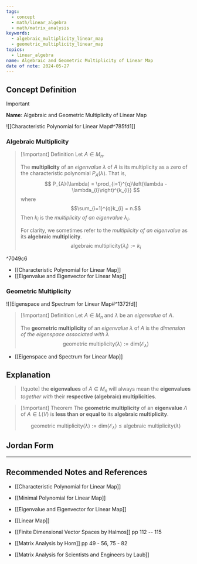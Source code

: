 ```yaml
---
tags:
  - concept
  - math/linear_algebra
  - math/matrix_analysis
keywords:
  - algebraic_multiplicity_linear_map
  - geometric_multiplicity_linear_map
topics:
  - linear_algebra
name: Algebraic and Geometric Multiplicity of Linear Map
date of note: 2024-05-27
---
```


## Concept Definition

>[!important]
>**Name**: Algebraic and Geometric Multiplicity of Linear Map

![[Characteristic Polynomial for Linear Map#^785fd1]]

### Algebraic Multiplicity

>[!important] Definition
>Let $A\in M_{n}$.
>
>The **multiplicity** of an *eigenvalue* $\lambda$ of $A$ is its multiplicity as a zero of the characteristic polynomial $P_{A}(\lambda)$. That is,
>$$
>P_{A}(\lambda) = \prod_{i=1}^{q}\left(\lambda - \lambda_{i}\right)^{k_{i}}
>$$
>where $$\sum_{i=1}^{q}k_{i} = n.$$ Then $k_{i}$ is the  *multiplicity of an eigenvalue* $\lambda_{i}$.
>
>For clarity, we sometimes refer to the *multiplicity of an eigenvalue* as its **algebraic multiplicity**.
>$$
>\text{algebraic multiplicity}(\lambda_{i}) := k_{i}
>$$ 


^7049c6

- [[Characteristic Polynomial for Linear Map]]
- [[Eigenvalue and Eigenvector for Linear Map]]

### Geometric Multiplicity

![[Eigenspace and Spectrum for Linear Map#^1372fd]]

>[!important] Definition
>Let $A\in M_{n}$ and $\lambda$ be an *eigenvalue* of $A$.
>
>The **geometric multiplicity** of an *eigenvalue* $\lambda$ of $A$ is the *dimension of the eigenspace associated with* $\lambda$
>$$
>\text{geometric multiplicity}(\lambda) := \text{dim}\left(\mathcal{E}_{\lambda}\right)
>$$ 

- [[Eigenspace and Spectrum for Linear Map]]


## Explanation

>[!quote]
>the **eigenvalues** of $A \in M_n$ will always mean the **eigenvalues** *together with* their **respective (algebraic) multiplicities**.




>[!important] Theorem
>The **geometric multiplicity** of an **eigenvalue** $\Lambda$ of $A \in L(V)$ is **less than or equal to** its **algebraic multiplicity**.
>
>$$
>\text{geometric multiplicity}(\lambda) := \text{dim}\left(\mathcal{E}_{\lambda}\right) \le \text{algebraic multiplicity}(\lambda)
>$$ 



## Jordan Form




-----------
##  Recommended Notes and References

- [[Characteristic Polynomial for Linear Map]]
- [[Minimal Polynomial for Linear Map]]
- [[Eigenvalue and Eigenvector for Linear Map]]
- [[Linear Map]]



- [[Finite Dimensional Vector Spaces by Halmos]] pp 112 -- 115
- [[Matrix Analysis by Horn]] pp 49 - 56, 75 - 82
- [[Matrix Analysis for Scientists and Engineers by Laub]]